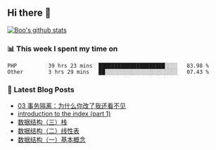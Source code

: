 ## Hi there 👋

[![Boo's github stats](https://github-readme-stats.vercel.app/api?username=0xAiKang)](https://github.com/anuraghazra/github-readme-stats)

<!-- [![Most Used Langs](https://github-readme-stats.vercel.app/api/top-langs/?username=0xAiKang)](https://github.com/anuraghazra/github-readme-stats) -->

### 📊 This week I spent my time on
<!--START_SECTION:waka-->

```text
PHP          39 hrs 23 mins  █████████████████████░░░░   83.98 %
Other        3 hrs 29 mins   ██░░░░░░░░░░░░░░░░░░░░░░░   07.43 %
```

<!--END_SECTION:waka-->

### 📕 Latest Blog Posts
<!-- BLOG-POST-LIST:START -->
- [03 事务隔离：为什么你改了我还看不见](https://www.0x2beace.com/transaction-lsolation-why-you-changed-I-can-not-see-it/)
- [introduction to the index &lpar;part 1&rpar;](https://www.0x2beace.com/introduction-to-the-index-part-1/)
- [数据结构（三）栈](https://www.0x2beace.com/data-structure-3-stack/)
- [数据结构（二）线性表](https://www.0x2beace.com/data-structure-2-linear-table/)
- [数据结构（一）基本概念](https://www.0x2beace.com/data-structure-1-basic-concepts/)
<!-- BLOG-POST-LIST:END -->


